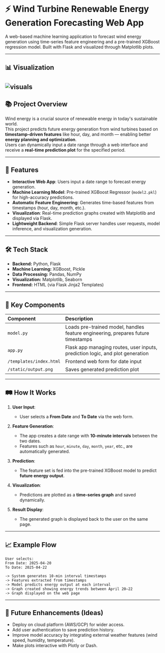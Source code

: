 # ⚡ Wind Turbine Renewable Energy Generation Forecasting Web App

A web-based machine learning application to forecast wind energy generation using time-series feature engineering and a pre-trained XGBoost regression model. Built with Flask and visualized through Matplotlib plots.

---

## 📊 Visualization
![visuals](https://github.com/Pu5hk4r/PROJECT-FORCASTING-WIND-ENERGY-GENERATION/blob/main/wind_energy_genration_prediction.png)
---
## 📚 Project Overview

Wind energy is a crucial source of renewable energy in today's sustainable world.  
This project predicts future energy generation from wind turbines based on **timestamp-driven features** like hour, day, and month — enabling better **energy planning and optimization**.  
Users can dynamically input a date range through a web interface and receive a **real-time prediction plot** for the specified period.

---

## 🚀 Features

- **Interactive Web App**: Users input a date range to forecast energy generation.
- **Machine Learning Model**: Pre-trained XGBoost Regressor (`model2.pkl`) for high-accuracy predictions.
- **Automatic Feature Engineering**: Generates time-based features from timestamps (hour, day, month, etc.).
- **Visualization**: Real-time prediction graphs created with Matplotlib and displayed via Flask.
- **Lightweight Backend**: Simple Flask server handles user requests, model inference, and visualization generation.

---

## 🛠️ Tech Stack

- **Backend:** Python, Flask
- **Machine Learning:** XGBoost, Pickle
- **Data Processing:** Pandas, NumPy
- **Visualization:** Matplotlib, Seaborn
- **Frontend:** HTML (via Flask Jinja2 Templates)

---

## 🧩 Key Components

| Component | Description |
|:---------|:-------------|
| `model.py` | Loads pre-trained model, handles feature engineering, prepares future timestamps |
| `app.py` | Flask app managing routes, user inputs, prediction logic, and plot generation |
| `/templates/index.html` | Frontend web form for date input |
| `/static/output.png` | Saves generated prediction plot |

---

## 🛤️ How It Works

1. **User Input**:  
   - User selects a **From Date** and **To Date** via the web form.

2. **Feature Generation**:  
   - The app creates a date range with **10-minute intervals** between the two dates.
   - Features such as `hour`, `minute`, `day`, `month`, `year`, etc., are automatically generated.

3. **Prediction**:  
   - The feature set is fed into the pre-trained XGBoost model to predict **future energy output**.

4. **Visualization**:  
   - Predictions are plotted as a **time-series graph** and saved dynamically.

5. **Result Display**:  
   - The generated graph is displayed back to the user on the same page.

---

## 📈 Example Flow

```plaintext
User selects:
From Date: 2025-04-20
To Date: 2025-04-22

-> System generates 10-min interval timestamps
-> Features extracted from timestamps
-> Model predicts energy output at each interval
-> Graph created showing energy trends between April 20–22
-> Graph displayed on the web page

```

---
## 🧹 Future Enhancements (Ideas)
- Deploy on cloud platform (AWS/GCP) for wider access.
- Add user authentication to save prediction history.
- Improve model accuracy by integrating external weather features (wind speed, humidity, temperature).
- Make plots interactive with Plotly or Dash.








